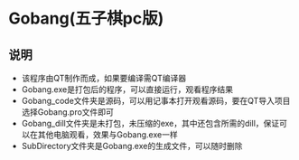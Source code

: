 # Gobang(五子棋pc版)
## 说明
 * 该程序由QT制作而成，如果要编译需QT编译器
 * Gobang.exe是打包后的程序，可以直接运行，观看程序结果
 * Gobang_code文件夹是源码，可以用记事本打开观看源码，要在QT导入项目选择Gobang.pro文件即可
 * Gobang_dill文件夹是未打包，未压缩的exe，其中还包含所需的dill，保证可以在其他电脑观看，效果与Gobang.exe一样
 * SubDirectory文件夹是Gobang.exe的生成文件，可以随时删除

